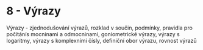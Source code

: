 
# 8 - Výrazy

Výrazy - zjednodušování výrazů, rozklad v součin, podmínky, pravidla pro počítánís mocninami a odmocninami, goniometrické výrazy, výrazy s logaritmy, výrazy s komplexními čísly, definiční obor výrazu, rovnost výrazů

